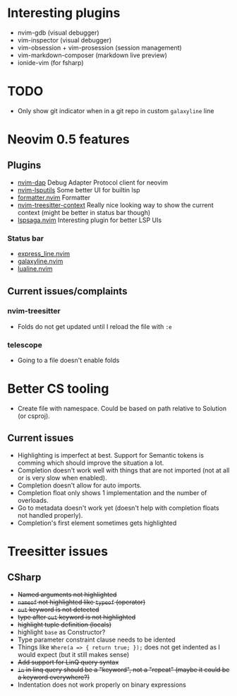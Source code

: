 # Interesting plugins

- nvim-gdb (visual debugger)
- vim-inspector (visual debugger)
- vim-obsession + vim-prosession (session management)
- vim-markdown-composer (markdown live preview)
- ionide-vim (for fsharp)

# TODO

- Only show git indicator when in a git repo in custom `galaxyline` line

# Neovim 0.5 features

## Plugins

- [nvim-dap](https://github.com/mfussenegger/nvim-dap)
  Debug Adapter Protocol client for neovim
- [nvim-lsputils](https://github.com/RishabhRD/nvim-lsputils)
  Some better UI for builtin lsp
- [formatter.nvim](https://github.com/mhartington/formatter.nvim)
  Formatter
- [nvim-treesitter-context](https://github.com/romgrk/nvim-treesitter-context)
  Really nice looking way to show the current context (might be better in status bar though)
- [lspsaga.nvim](https://github.com/glepnir/lspsaga.nvim)
  Interesting plugin for better LSP UIs

### Status bar

- [express_line.nvim](https://github.com/tjdevries/express_line.nvim)
- [galaxyline.nvim](https://github.com/glepnir/galaxyline.nvim)
- [lualine.nvim](https://github.com/hoob3rt/lualine.nvim)

## Current issues/complaints

### nvim-treesitter

- Folds do not get updated until I reload the file with `:e`

### telescope

- Going to a file doesn't enable folds

# Better CS tooling

- Create file with namespace. Could be based on path relative to Solution (or csproj).

## Current issues

- Highlighting is imperfect at best. Support for Semantic tokens is comming which should improve the situation a lot.
- Completion doesn't work well with things that are not imported (not at all or is very slow when enabled).
- Completion doesn't allow for auto imports.
- Completion float only shows 1 implementation and the number of overloads.
- Go to metadata doesn't work yet (doesn't help with completion floats not handled properly).
- Completion's first element sometimes gets highlighted

# Treesitter issues

## CSharp

- ~~Named arguments not highlighted~~
- ~~`nameof` not highlighted like `typeof` (operator)~~
- ~~`out` keyword is not detected~~
- ~~type after `out` keyword is not highlighted~~
- ~~highlight tuple definition (locals)~~
- highlight `base` as Constructor?
- Type parameter constraint clause needs to be idented
- Things like `Where(a => { return true; });` does not get indented as I would expect (but it still makes sense)
- ~~Add support for LinQ query syntax~~
- ~~`in` in linq query should be a "keyword", not a "repeat" (maybe it could be a keyword everywhere?)~~
- Indentation does not work properly on binary expressions
